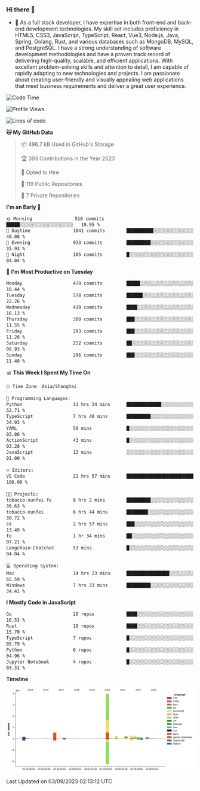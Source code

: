 ### Hi there 👋

- 🌱 As a full stack developer, I have expertise in both front-end and back-end development technologies. My skill set includes proficiency in HTML5, CSS3, JavaScript, TypeScript, React, Vue3, Node.js, Java, Spring, Golang, Rust, and various databases such as MongoDB, MySQL, and PostgreSQL. I have a strong understanding of software development methodologies and have a proven track record of delivering high-quality, scalable, and efficient applications. With excellent problem-solving skills and attention to detail, I am capable of rapidly adapting to new technologies and projects. I am passionate about creating user-friendly and visually appealing web applications that meet business requirements and deliver a great user experience.

<!--START_SECTION:waka-->
![Code Time](http://img.shields.io/badge/Code%20Time-1%2C127%20hrs%2054%20mins-blue)

![Profile Views](http://img.shields.io/badge/Profile%20Views-5-blue)

![Lines of code](https://img.shields.io/badge/From%20Hello%20World%20I%27ve%20Written-6.0%20million%20lines%20of%20code-blue)

**🐱 My GitHub Data** 

> 📦 496.7 kB Used in GitHub's Storage 
 > 
> 🏆 393 Contributions in the Year 2023
 > 
> 💼 Opted to Hire
 > 
> 📜 119 Public Repositories 
 > 
> 🔑 7 Private Repositories 
 > 
**I'm an Early 🐤** 

```text
🌞 Morning                518 commits         █████░░░░░░░░░░░░░░░░░░░░   19.95 % 
🌆 Daytime                1041 commits        ██████████░░░░░░░░░░░░░░░   40.08 % 
🌃 Evening                933 commits         █████████░░░░░░░░░░░░░░░░   35.93 % 
🌙 Night                  105 commits         █░░░░░░░░░░░░░░░░░░░░░░░░   04.04 % 
```
📅 **I'm Most Productive on Tuesday** 

```text
Monday                   479 commits         █████░░░░░░░░░░░░░░░░░░░░   18.44 % 
Tuesday                  578 commits         ██████░░░░░░░░░░░░░░░░░░░   22.26 % 
Wednesday                419 commits         ████░░░░░░░░░░░░░░░░░░░░░   16.13 % 
Thursday                 300 commits         ███░░░░░░░░░░░░░░░░░░░░░░   11.55 % 
Friday                   293 commits         ███░░░░░░░░░░░░░░░░░░░░░░   11.28 % 
Saturday                 232 commits         ██░░░░░░░░░░░░░░░░░░░░░░░   08.93 % 
Sunday                   296 commits         ███░░░░░░░░░░░░░░░░░░░░░░   11.40 % 
```


📊 **This Week I Spent My Time On** 

```text
🕑︎ Time Zone: Asia/Shanghai

💬 Programming Languages: 
Python                   11 hrs 34 mins      █████████████░░░░░░░░░░░░   52.71 % 
TypeScript               7 hrs 40 mins       █████████░░░░░░░░░░░░░░░░   34.93 % 
YAML                     50 mins             █░░░░░░░░░░░░░░░░░░░░░░░░   03.86 % 
ActionScript             43 mins             █░░░░░░░░░░░░░░░░░░░░░░░░   03.28 % 
JavaScript               13 mins             ░░░░░░░░░░░░░░░░░░░░░░░░░   01.00 % 

🔥 Editors: 
VS Code                  21 hrs 57 mins      █████████████████████████   100.00 % 

🐱‍💻 Projects: 
tobacco-xunfei-fe        8 hrs 2 mins        █████████░░░░░░░░░░░░░░░░   36.63 % 
tobacco-xunfei           6 hrs 44 mins       ████████░░░░░░░░░░░░░░░░░   30.72 % 
st                       2 hrs 57 mins       ███░░░░░░░░░░░░░░░░░░░░░░   13.49 % 
fe                       1 hr 34 mins        ██░░░░░░░░░░░░░░░░░░░░░░░   07.21 % 
Langchain-Chatchat       53 mins             █░░░░░░░░░░░░░░░░░░░░░░░░   04.04 % 

💻 Operating System: 
Mac                      14 hrs 23 mins      ████████████████░░░░░░░░░   65.59 % 
Windows                  7 hrs 33 mins       █████████░░░░░░░░░░░░░░░░   34.41 % 
```

**I Mostly Code in JavaScript** 

```text
Go                       20 repos            ████░░░░░░░░░░░░░░░░░░░░░   16.53 % 
Rust                     19 repos            ████░░░░░░░░░░░░░░░░░░░░░   15.70 % 
TypeScript               7 repos             █░░░░░░░░░░░░░░░░░░░░░░░░   05.79 % 
Python                   6 repos             █░░░░░░░░░░░░░░░░░░░░░░░░   04.96 % 
Jupyter Notebook         4 repos             █░░░░░░░░░░░░░░░░░░░░░░░░   03.31 % 
```



**Timeline**

![Lines of Code chart](https://raw.githubusercontent.com/elton/elton/main/assets/bar_graph.png)


 Last Updated on 03/09/2023 02:13:12 UTC
<!--END_SECTION:waka-->

<!--
**elton/elton** is a ✨ _special_ ✨ repository because its `README.md` (this file) appears on your GitHub profile.

Here are some ideas to get you started:

- 🔭 I’m currently working on ...
- 🌱 I’m currently learning ...
- 👯 I’m looking to collaborate on ...
- 🤔 I’m looking for help with ...
- 💬 Ask me about ...
- 📫 How to reach me: ...
- 😄 Pronouns: ...
- ⚡ Fun fact: ...
-->
